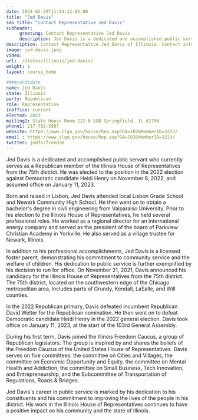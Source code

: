 ```yaml
---
date: 2024-02-29T11:54:12-05:00
title: "Jed Davis"
seo_title: "contact Representative Jed Davis"
subheader:
     greeting: Contact Representative Jed Davis
     description: Jed Davis is a dedicated and accomplished public servant who currently serves as a Republican member of the Illinois House of Representatives from the 75th district.
description: Contact Representative Jed Davis of Illinois. Contact information for Jed Davis includes email address, phone number, and mailing address.
image: jed-davis.jpeg
video:
url:  /states/illinois/jed-davis/
weight: 1
layout: course_home

####candidate
name: Jed Davis
state: Illinois
party: Republican
role: Representative
inoffice: current
elected: 2023
mailing1: State House Room 222-N SOB Springfield, IL 62706
phone1: 217-782-5997
website: https://www.ilga.gov/house/Rep.asp?GA=103&MemberID=3223/
email : https://www.ilga.gov/house/Rep.asp?GA=103&MemberID=3223/
twitter: jedforfreedom
---
```


Jed Davis is a dedicated and accomplished public servant who currently serves as a Republican member of the Illinois House of Representatives from the 75th district. He was elected to the position in the 2022 election against Democratic candidate Heidi Henry on November 8, 2022, and assumed office on January 11, 2023.

Born and raised in Lisbon, Jed Davis attended local Lisbon Grade School and Newark Community High School. He then went on to obtain a bachelor's degree in civil engineering from Valparaiso University. Prior to his election to the Illinois House of Representatives, he held several professional roles. He worked as a regional director for an international energy company and served as the president of the board of Parkview Christian Academy in Yorkville. He also served as a village trustee for Newark, Illinois.

In addition to his professional accomplishments, Jed Davis is a licensed foster parent, demonstrating his commitment to community service and the welfare of children. His dedication to public service is further exemplified by his decision to run for office. On November 21, 2021, Davis announced his candidacy for the Illinois House of Representatives from the 75th district. The 75th district, located on the southwestern edge of the Chicago metropolitan area, includes parts of Grundy, Kendall, LaSalle, and Will counties.

In the 2022 Republican primary, Davis defeated incumbent Republican David Welter for the Republican nomination. He then went on to defeat Democratic candidate Heidi Henry in the 2022 general election. Davis took office on January 11, 2023, at the start of the 103rd General Assembly.

During his first term, Davis joined the Illinois Freedom Caucus, a group of Republican legislators. The group is inspired by and shares the beliefs of the Freedom Caucus of the United States House of Representatives. Davis serves on five committees: the committee on Cities and Villages, the committee on Economic Opportunity and Equity, the committee on Mental Health and Addiction, the committee on Small Business, Tech Innovation, and Entrepreneurship, and the Subcommittee of Transportation of Regulations, Roads & Bridges.

Jed Davis's career in public service is marked by his dedication to his constituents and his commitment to improving the lives of the people in his district. His work in the Illinois House of Representatives continues to have a positive impact on his community and the state of Illinois.
